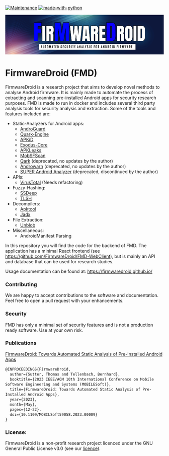 [![Maintenance](https://img.shields.io/badge/Maintained%3F-yes-green.svg)](https://GitHub.com/Naereen/StrapDown.js/graphs/commit-activity)
[![made-with-python](https://img.shields.io/badge/Made%20with-Python-1f425f.svg)](https://www.python.org/)


![FMD-HEADER.png](docs/FMD-HEADER.png)

# FirmwareDroid (FMD)
FirmwareDroid is a research project that aims to develop novel methods to analyse Android firmware. It is mainly made 
to automate the process of extracting and scanning pre-installed Android apps for security research purposes. 
FMD is made to run in docker and includes several third party analysis tools for security analysis and extraction.
Some of the tools and features included are:

* Static-Analyzers for Android apps:
  * [AndroGuard](https://github.com/androguard/androguard)
  * [Quark-Engine](https://github.com/quark-engine/quark-engine)
  * [APKiD](https://github.com/rednaga/APKiD/)
  * [Exodus-Core](https://github.com/Exodus-Privacy/exodus-core/)
  * [APKLeaks](https://github.com/dwisiswant0/apkleaks/)
  * [MobSFScan](https://github.com/MobSF/mobsfscan)
  * [Qark](https://github.com/linkedin/qark/) (deprecated, no updates by the author)
  * [Androwarn](https://github.com/maaaaz/androwarn/) (deprecated, no updates by the author)
  * [SUPER Android Analyzer](https://github.com/SUPERAndroidAnalyzer/super/) (deprecated, discontinued by the author)
* APIs:
  * [VirusTotal](https://www.virustotal.com) (Needs refactoring)
* Fuzzy-Hashing:
  * [SSDeep](https://ssdeep-project.github.io/ssdeep/index.html)
  * [TLSH](https://tlsh.org/)
* Decompilers:
  * [Apktool](https://apktool.org/)
  * [Jadx](https://github.com/skylot/jadx)
* File Extraction:
  * [Unblob](https://github.com/onekey-sec/unblob)
* Miscellaneous:
  * AndroidManifest Parsing

In this repository you will find the code for the backend of FMD. The application has a minimal React
frontend (see https://github.com/FirmwareDroid/FMD-WebClient), but is mainly an API and database 
that can be used for research studies.

Usage documentation can be found at: https://firmwaredroid.github.io/

### Contributing

We are happy to accept contributions to the software and documentation. Feel free to open a pull request with your
enhancements.

### Security

FMD has only a minimal set of security features and is not a production ready software. Use at your own risk.

### Publications

[FirmwareDroid: Towards Automated Static Analysis of Pre-Installed Android Apps](https://ieeexplore.ieee.org/document/10172951)
``` 
@INPROCEEDINGS{FirmwareDroid,
  author={Sutter, Thomas and Tellenbach, Bernhard},
  booktitle={2023 IEEE/ACM 10th International Conference on Mobile Software Engineering and Systems (MOBILESoft)}, 
  title={FirmwareDroid: Towards Automated Static Analysis of Pre-Installed Android Apps}, 
  year={2023},
  month={May},
  pages={12-22},
  doi={10.1109/MOBILSoft59058.2023.00009}
}
```
  
### License:
FirmwareDroid is a non-profit research project licenced under the GNU General Public License v3.0
(see our [licence](https://github.com/FirmwareDroid/FirmwareDroid/blob/main/LICENSE.md)).
